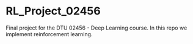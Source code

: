 # RL_Project_02456

Final project for the DTU 02456 - Deep Learning course. In this repo we implement reinforcement learning.